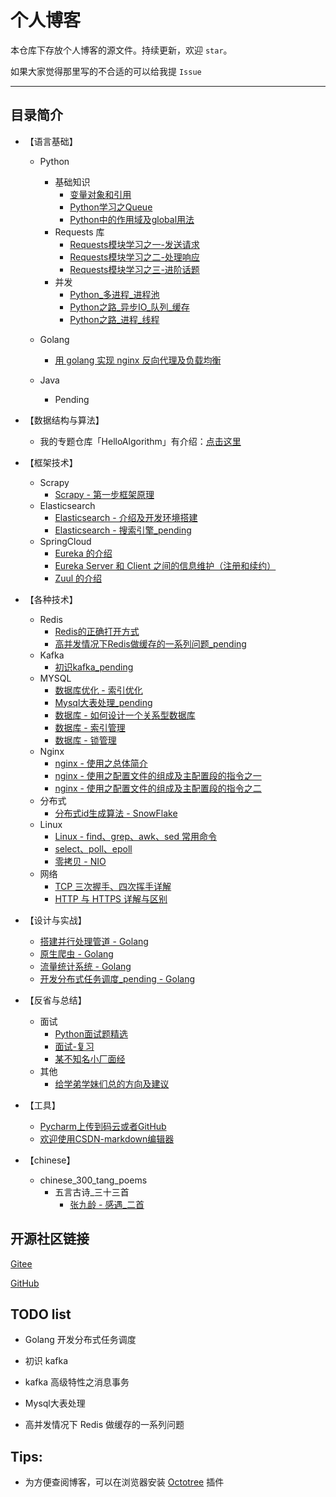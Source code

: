 # 个人博客

本仓库下存放个人博客的源文件。持续更新，欢迎 `star`。

如果大家觉得那里写的不合适的可以给我提 `Issue`

---

## 目录简介

- 【语言基础】
    - Python
        - 基础知识
            - [变量对象和引用](./basic/python/basic/变量对象和引用.md)
            - [Python学习之Queue](./basic/python/basic/Python学习之Queue.md)
            - [Python中的作用域及global用法](./basic/python/basic/Python中的作用域及global用法.md)
        - Requests 库
            - [Requests模块学习之一-发送请求](./basic/python/requests/Python学习之Requests模块学习之一-发送请求.md)
            - [Requests模块学习之二-处理响应](./basic/python/requests/Python学习之Requests模块学习之二-处理响应.md)
            - [Requests模块学习之三-进阶话题](./basic/python/requests/Python学习之Requests模块学习之三-进阶话题.md)
        - 并发
            - [Python_多进程_进程池](./basic/python/concurrency/Python_多进程_进程池.md)
            - [Python之路_异步IO_队列_缓存](./basic/python/concurrency/Python_多进程_进程池.md)
            - [Python之路_进程_线程](./basic/python/concurrency/Python_多进程_进程池.md)
    
    - Golang
        - [用 golang 实现 nginx 反向代理及负载均衡](./basic/golang/用go实现nginx反向代理及负载均衡.md)
        
    - Java
        - Pending

- 【数据结构与算法】
    - 我的专题仓库「HelloAlgorithm」有介绍：[点击这里](https://github.com/hackfengJam/HelloAlgorithm)

- 【框架技术】
    - Scrapy
        - [Scrapy - 第一步框架原理](./framework/scrapy/第一步Scrapy框架原理.md)
    - Elasticsearch
        - [Elasticsearch - 介绍及开发环境搭建](./framework/elasticsearch/Elasticsearch环境搭建.md)
        - [Elasticsearch - 搜索引擎_pending](./framework/elasticsearch/搜索引擎_Elasticsearch_pending.md)
    - SpringCloud
        - [Eureka 的介绍](tech/springcloud/Eureka介绍.md)
        - [Eureka Server 和 Client 之间的信息维护（注册和续约）](tech/springcloud/Eureka_Server_和_Client_之间的信息维护（注册和续约）.md)
        - [Zuul 的介绍](tech/springcloud/Zuul介绍.md)

- 【各种技术】
    - Redis
        - [Redis的正确打开方式](tech/redis/Redis的正确打开方式.md)
        - [高并发情况下Redis做缓存的一系列问题_pending](tech/redis/高并发情况下Redis做缓存的一系列问题_pending.md)
    - Kafka
        - [初识kafka_pending](tech/kafka/初识kafka_pending.md)
    - MYSQL
        - [数据库优化 - 索引优化](tech/mysql/数据库优化——索引优化.md)
        - [Mysql大表处理_pending](tech/mysql/Mysql大表处理_pending.md)
        - [数据库 - 如何设计一个关系型数据库](tech/mysql/数据库——1_数据库架构.md)
        - [数据库 - 索引管理](tech/mysql/数据库——2_索引管理.md)
        - [数据库 - 锁管理](tech/mysql/数据库——3_锁管理.md)
    - Nginx
        - [nginx - 使用之总体简介](tech/nginx/nginx使用之总体简介.md)
        - [nginx - 使用之配置文件的组成及主配置段的指令之一](tech/nginx/nginx使用之配置文件的组成及主配置段的指令之一.md)
        - [nginx - 使用之配置文件的组成及主配置段的指令之二](tech/nginx/nginx使用之配置文件的组成及主配置段的指令之二.md)
    - 分布式
        - [分布式id生成算法 - SnowFlake](tech/distributed/分布式id生成算法SnowFlake.md)
    - Linux
        - [Linux - find、grep、awk、sed 常用命令](./tech/linux/Linux.md)
        - [select、poll、epoll](./tech/linux/select_poll_epoll.md)
        - [零拷贝 - NIO](./tech/linux/零拷贝_NIO.md)
    - 网络
        - [TCP 三次握手、四次挥手详解](./tech/network/tcp.md)
        - [HTTP 与 HTTPS 详解与区别](./tech/network/http与https.md)

- 【设计与实战】
    - [搭建并行处理管道 - Golang](./design/golang_crawler/golang_crawler.md)
    - [原生爬虫 - Golang](./design/golang_crawler/golang_crawler.md)
    - [流量统计系统 - Golang](./design/golang_crawler/golang_crawler.md)
    - [开发分布式任务调度_pending - Golang](./design/golang_crontab/golang_crontab.md)

    

- 【反省与总结】
    - 面试
        - [Python面试题精选](./reflection_and_summary/interview/Python面试题精选.md)
        - [面试-复习](./reflection_and_summary/interview/面试-复习.md)
        - [某不知名小厂面经](./reflection_and_summary/interview/某不知名小厂面经.md)
    - 其他    
        - [给学弟学妹们总的方向及建议](./reflection_and_summary/misc/给学弟学妹们总的方向及建议.md)

- 【工具】
    - [Pycharm上传到码云或者GitHub](./tools/Pycharm上传到码云或者GitHub.md)
    - [欢迎使用CSDN-markdown编辑器](./tools/欢迎使用CSDN-markdown编辑器.md)
 
- 【chinese】
    - chinese_300_tang_poems
        - 五言古诗_三十三首
            - [张九龄 - 感遇_二首](./chinese/chinese_300_tang_poems/五言古诗_三十三首/张九龄/感遇_二首.md)


## 开源社区链接

[Gitee](https://gitee.com/hackfun)

[GitHub](https://github.com/hackfengJam)

## TODO list

- Golang 开发分布式任务调度

- 初识 kafka 

- kafka 高级特性之消息事务

- Mysql大表处理

- 高并发情况下 Redis 做缓存的一系列问题

## Tips:

- 为方便查阅博客，可以在浏览器安装 [Octotree](https://github.com/buunguyen/octotree) 插件
